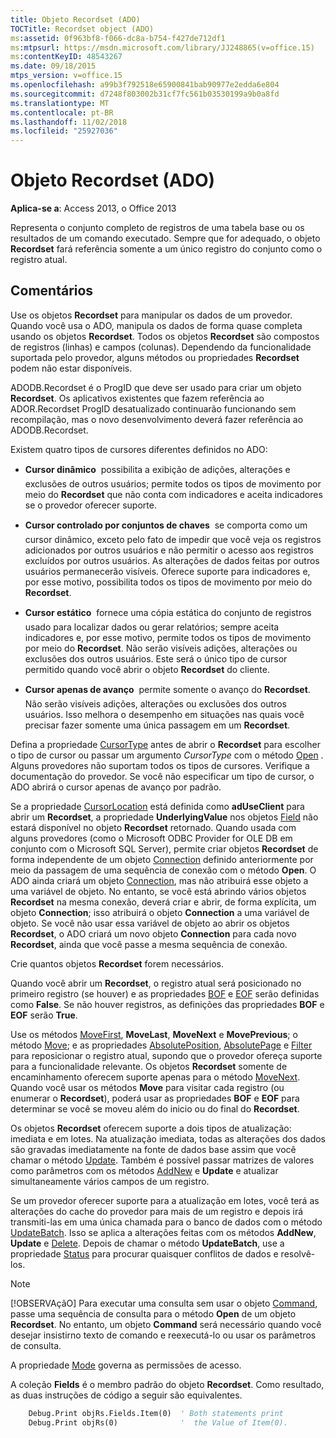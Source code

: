 ```yaml
---
title: Objeto Recordset (ADO)
TOCTitle: Recordset object (ADO)
ms:assetid: 0f963bf8-f066-dc8a-b754-f427de712df1
ms:mtpsurl: https://msdn.microsoft.com/library/JJ248865(v=office.15)
ms:contentKeyID: 48543267
ms.date: 09/18/2015
mtps_version: v=office.15
ms.openlocfilehash: a99b3f792518e65900841bab90977e2edda6e804
ms.sourcegitcommit: d7248f803002b31cf7fc561b03530199a9b0a8fd
ms.translationtype: MT
ms.contentlocale: pt-BR
ms.lasthandoff: 11/02/2018
ms.locfileid: "25927036"
---
```

# <a name="recordset-object-ado"></a>Objeto Recordset (ADO)

**Aplica-se a**: Access 2013, o Office 2013

Representa o conjunto completo de registros de uma tabela base ou os resultados de um comando executado. Sempre que for adequado, o objeto **Recordset** fará referência somente a um único registro do conjunto como o registro atual.

## <a name="remarks"></a>Comentários

Use os objetos **Recordset** para manipular os dados de um provedor. Quando você usa o ADO, manipula os dados de forma quase completa usando os objetos **Recordset**. Todos os objetos **Recordset** são compostos de registros (linhas) e campos (colunas). Dependendo da funcionalidade suportada pelo provedor, alguns métodos ou propriedades **Recordset** podem não estar disponíveis.

ADODB.Recordset é o ProgID que deve ser usado para criar um objeto **Recordset**. Os aplicativos existentes que fazem referência ao ADOR.Recordset ProgID desatualizado continuarão funcionando sem recompilação, mas o novo desenvolvimento deverá fazer referência ao ADODB.Recordset.

Existem quatro tipos de cursores diferentes definidos no ADO:

  - **Cursor dinâmico**  possibilita a exibição de adições, alterações e exclusões de outros usuários; permite todos os tipos de movimento por meio do **Recordset** que não conta com indicadores e aceita indicadores se o provedor oferecer suporte.

  - **Cursor controlado por conjuntos de chaves**  se comporta como um cursor dinâmico, exceto pelo fato de impedir que você veja os registros adicionados por outros usuários e não permitir o acesso aos registros excluídos por outros usuários. As alterações de dados feitas por outros usuários permanecerão visíveis. Oferece suporte para indicadores e, por esse motivo, possibilita todos os tipos de movimento por meio do **Recordset**.

  - **Cursor estático**  fornece uma cópia estática do conjunto de registros usado para localizar dados ou gerar relatórios; sempre aceita indicadores e, por esse motivo, permite todos os tipos de movimento por meio do **Recordset**. Não serão visíveis adições, alterações ou exclusões dos outros usuários. Este será o único tipo de cursor permitido quando você abrir o objeto **Recordset** do cliente.

  - **Cursor apenas de avanço**  permite somente o avanço do **Recordset**. Não serão visíveis adições, alterações ou exclusões dos outros usuários. Isso melhora o desempenho em situações nas quais você precisar fazer somente uma única passagem em um **Recordset**.

Defina a propriedade [CursorType](cursortype-property-ado.md) antes de abrir o **Recordset** para escolher o tipo de cursor ou passar um argumento *CursorType* com o método [Open](open-method-ado-recordset.md) . Alguns provedores não suportam todos os tipos de cursores. Verifique a documentação do provedor. Se você não especificar um tipo de cursor, o ADO abrirá o cursor apenas de avanço por padrão.

Se a propriedade [CursorLocation](cursorlocation-property-ado.md) está definida como **adUseClient** para abrir um **Recordset**, a propriedade **UnderlyingValue** nos objetos [Field](field-object-ado.md) não estará disponível no objeto **Recordset** retornado. Quando usada com alguns provedores (como o Microsoft ODBC Provider for OLE DB em conjunto com o Microsoft SQL Server), permite criar objetos **Recordset** de forma independente de um objeto [Connection](connection-object-ado.md) definido anteriormente por meio da passagem de uma sequência de conexão com o método **Open**. O ADO ainda criará um objeto [Connection](connection-object-ado.md), mas não atribuirá esse objeto a uma variável de objeto. No entanto, se você está abrindo vários objetos **Recordset** na mesma conexão, deverá criar e abrir, de forma explícita, um objeto **Connection**; isso atribuirá o objeto **Connection** a uma variável de objeto. Se você não usar essa variável de objeto ao abrir os objetos **Recordset**, o ADO criará um novo objeto **Connection** para cada novo **Recordset**, ainda que você passe a mesma sequência de conexão.

Crie quantos objetos **Recordset** forem necessários.

Quando você abrir um **Recordset**, o registro atual será posicionado no primeiro registro (se houver) e as propriedades [BOF](bof-eof-properties-ado.md) e [EOF](bof-eof-properties-ado.md) serão definidas como **False**. Se não houver registros, as definições das propriedades **BOF** e **EOF** serão **True**.

Use os métodos [MoveFirst](movefirst-movelast-movenext-and-moveprevious-methods-ado.md), **MoveLast**, **MoveNext** e **MovePrevious**; o método [Move](move-method-ado.md); e as propriedades [AbsolutePosition](absoluteposition-property-ado.md), [AbsolutePage](absolutepage-property-ado.md) e [Filter](filter-property-ado.md) para reposicionar o registro atual, supondo que o provedor ofereça suporte para a funcionalidade relevante. Os objetos **Recordset** somente de encaminhamento oferecem suporte apenas para o método [MoveNext](movefirst-movelast-movenext-and-moveprevious-methods-ado.md). Quando você usar os métodos **Move** para visitar cada registro (ou enumerar o **Recordset**), poderá usar as propriedades **BOF** e **EOF** para determinar se você se moveu além do inicio ou do final do **Recordset**.

Os objetos **Recordset** oferecem suporte a dois tipos de atualização: imediata e em lotes. Na atualização imediata, todas as alterações dos dados são gravadas imediatamente na fonte de dados base assim que você chamar o método [Update](update-method-ado.md). Também é possível passar matrizes de valores como parâmetros com os métodos [AddNew](addnew-method-ado.md) e **Update** e atualizar simultaneamente vários campos de um registro.

Se um provedor oferecer suporte para a atualização em lotes, você terá as alterações do cache do provedor para mais de um registro e depois irá transmiti-las em uma única chamada para o banco de dados com o método [UpdateBatch](updatebatch-method-ado.md). Isso se aplica a alterações feitas com os métodos **AddNew**, **Update** e [Delete](delete-method-ado-recordset.md). Depois de chamar o método **UpdateBatch**, use a propriedade [Status](status-property-ado-recordset.md) para procurar quaisquer conflitos de dados e resolvê-los.

> [!NOTE]
> [!OBSERVAçãO] Para executar uma consulta sem usar o objeto [Command](command-object-ado.md), passe uma sequência de consulta para o método **Open** de um objeto **Recordset**. No entanto, um objeto **Command** será necessário quando você desejar insistirno texto de comando e reexecutá-lo ou usar os parâmetros de consulta.

A propriedade [Mode](mode-property-ado.md) governa as permissões de acesso.

A coleção **Fields** é o membro padrão do objeto **Recordset**. Como resultado, as duas instruções de código a seguir são equivalentes.

```vb
    Debug.Print objRs.Fields.Item(0)  ' Both statements print 
    Debug.Print objRs(0)              '  the Value of Item(0).
```
